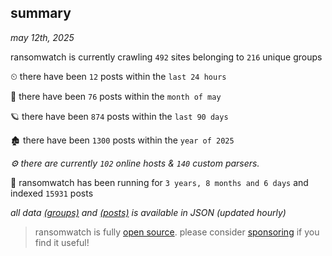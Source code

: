 
## summary
_may 12th, 2025_

ransomwatch is currently crawling `492` sites belonging to `216` unique groups

⏲ there have been `12` posts within the `last 24 hours`

🦈 there have been `76` posts within the `month of may`

🪐 there have been `874` posts within the `last 90 days`

🏚 there have been `1300` posts within the `year of 2025`

_⚙️ there are currently `102` online hosts & `140` custom parsers._

🦕 ransomwatch has been running for `3 years, 8 months and 6 days` and indexed `15931` posts

_all data  [(groups)](http://ransomwhat.telemetry.ltd/groups) and [(posts)](http://ransomwhat.telemetry.ltd/posts) is available in JSON (updated hourly)_

> ransomwatch is fully [open source](https://github.com/joshhighet/ransomwatch#ransomwatch--). please consider [sponsoring](https://github.com/sponsors/joshhighet) if you find it useful!
